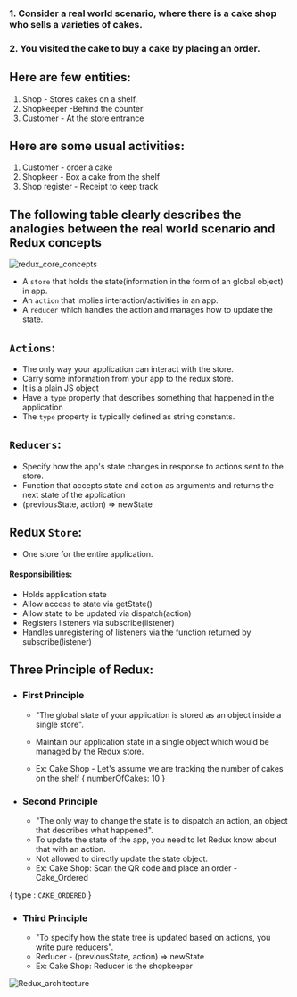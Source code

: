 ### 1. Consider a real world scenario, where there is a cake shop who sells a varieties of cakes.
### 2. You visited the cake to buy a cake by placing an order.

## Here are few entities:
1. Shop - Stores cakes on a shelf.
2. Shopkeeper -Behind the counter
3. Customer - At the store entrance

## Here are some usual activities:
1. Customer - order a cake
2. Shopkeer - Box a cake from the shelf 
3. Shop register - Receipt to keep track

## The following table clearly describes the analogies between the real world scenario and Redux concepts

![redux_core_concepts](https://github.com/ProPhycient5/Redux-toolkit-tutorial/assets/71059909/ad0e5cf4-05b3-4213-9d7f-d326284b323b)

- A `store` that holds the state(information in the form of an global object) in app.
- An `action` that implies interaction/activities in an app.
- A `reducer` which handles the action and manages how to update the state.

## `Actions`:
- The only way your application can interact with the store.
- Carry some information from your app to the redux store.
- It is a plain JS object
- Have a `type` property that describes something that happened in the application
- The `type` property is typically defined as string constants.

## `Reducers`:
- Specify how the app's state changes in response to actions sent to the store.
- Function that accepts state and action as arguments and returns the next state of the application
- (previousState, action) => newState

## Redux `Store`:

- One store for the entire application.

#### Responsibilities:
- Holds application state
- Allow access to state via getState()
- Allow state to be updated via dispatch(action)
- Registers listeners via subscribe(listener)
- Handles unregistering of listeners via the function returned by subscribe(listener) 

## Three Principle of Redux:
- ### First Principle
  - "The global state of your application is stored as an object inside a single store".
  - Maintain our application state in a single object which would be managed by the Redux store.

  - Ex:
Cake Shop -
Let's assume we are tracking the number of cakes on the shelf
{
numberOfCakes: 10
}

- ### Second Principle
  - "The only way to change the state is to dispatch an action, an object that describes what happened".
  - To update the state of the app, you need to let Redux know about that with an action.
  - Not allowed to directly update the state object.
  - Ex:
Cake Shop: Scan the QR code and place an order - Cake_Ordered

{
 type : `CAKE_ORDERED`
}

- ### Third Principle
  - "To specify how the state tree is updated based on actions, you write pure reducers".
  - Reducer - (previousState, action) => newState
  - Ex:
Cake Shop: Reducer is the shopkeeper


![Redux_architecture](https://github.com/ProPhycient5/Redux-toolkit-tutorial/assets/71059909/04778499-567e-403e-a3ab-c5974d32d650)

